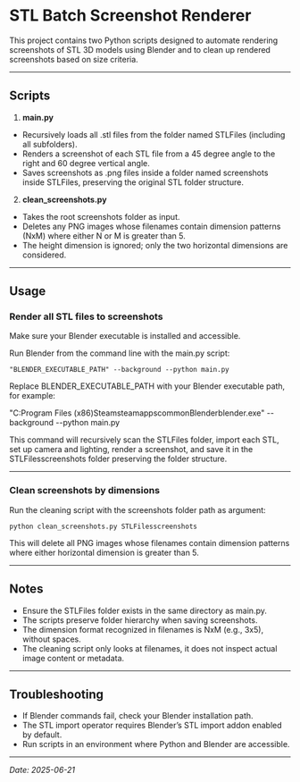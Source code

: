 # STL Batch Screenshot Renderer

This project contains two Python scripts designed to automate rendering screenshots of STL 3D models using Blender and to clean up rendered screenshots based on size criteria.

---

## Scripts

1. **main.py**

- Recursively loads all .stl files from the folder named STLFiles (including all subfolders).
- Renders a screenshot of each STL file from a 45 degree angle to the right and 60 degree vertical angle.
- Saves screenshots as .png files inside a folder named screenshots inside STLFiles, preserving the original STL folder structure.

2. **clean_screenshots.py**

- Takes the root screenshots folder as input.
- Deletes any PNG images whose filenames contain dimension patterns (NxM) where either N or M is greater than 5.
- The height dimension is ignored; only the two horizontal dimensions are considered.

---

## Usage

### Render all STL files to screenshots

Make sure your Blender executable is installed and accessible.

Run Blender from the command line with the main.py script:

```
"BLENDER_EXECUTABLE_PATH" --background --python main.py
```

Replace BLENDER_EXECUTABLE_PATH with your Blender executable path, for example:

"C:Program Files (x86)SteamsteamappscommonBlenderblender.exe" --background --python main.py

This command will recursively scan the STLFiles folder, import each STL, set up camera and lighting, render a screenshot, and save it in the STLFilesscreenshots folder preserving the folder structure.

---

### Clean screenshots by dimensions

Run the cleaning script with the screenshots folder path as argument:

```
python clean_screenshots.py STLFilesscreenshots
```

This will delete all PNG images whose filenames contain dimension patterns where either horizontal dimension is greater than 5.

---

## Notes

- Ensure the STLFiles folder exists in the same directory as main.py.
- The scripts preserve folder hierarchy when saving screenshots.
- The dimension format recognized in filenames is NxM (e.g., 3x5), without spaces.
- The cleaning script only looks at filenames, it does not inspect actual image content or metadata.

---

## Troubleshooting

- If Blender commands fail, check your Blender installation path.
- The STL import operator requires Blender’s STL import addon enabled by default.
- Run scripts in an environment where Python and Blender are accessible.

---

_Date: 2025-06-21_
